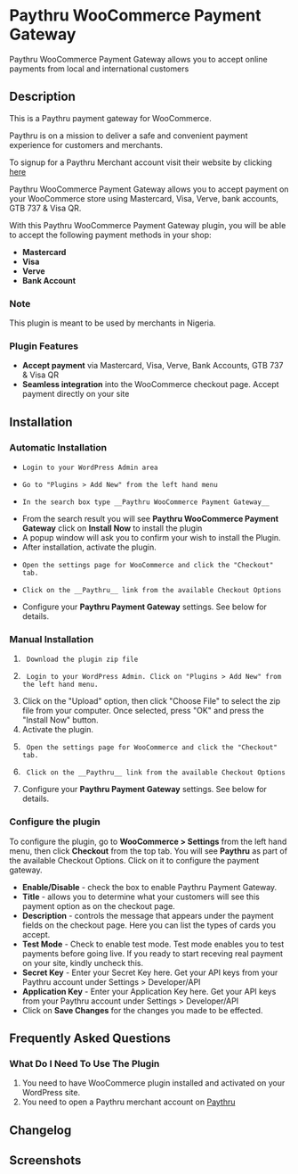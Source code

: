 # Paythru WooCommerce Payment Gateway

Paythru WooCommerce Payment Gateway allows you to accept online payments from local and international customers

## Description

This is a Paythru payment gateway for WooCommerce.

Paythru is on a mission to deliver a safe and convenient payment experience for customers and merchants. 

To signup for a Paythru Merchant account visit their website by clicking [here](https://Paythru.ng)

Paythru WooCommerce Payment Gateway allows you to accept payment on your WooCommerce store using Mastercard, Visa, Verve, bank accounts, GTB 737 & Visa QR.

With this Paythru WooCommerce Payment Gateway plugin, you will be able to accept the following payment methods in your shop:

- **Mastercard**
- **Visa**
- **Verve**
- **Bank Account**

### Note

This plugin is meant to be used by merchants in Nigeria.

### Plugin Features

- **Accept payment** via Mastercard, Visa, Verve, Bank Accounts, GTB 737 & Visa QR
- **Seamless integration** into the WooCommerce checkout page. Accept payment directly on your site

## Installation

### Automatic Installation

-     Login to your WordPress Admin area
-     Go to "Plugins > Add New" from the left hand menu
-     In the search box type __Paythru WooCommerce Payment Gateway__
- From the search result you will see **Paythru WooCommerce Payment Gateway** click on **Install Now** to install the plugin
- A popup window will ask you to confirm your wish to install the Plugin.
- After installation, activate the plugin.
-     Open the settings page for WooCommerce and click the "Checkout" tab.
-     Click on the __Paythru__ link from the available Checkout Options
- Configure your **Paythru Payment Gateway** settings. See below for details.

### Manual Installation

1.      Download the plugin zip file
2.      Login to your WordPress Admin. Click on "Plugins > Add New" from the left hand menu.
3.  Click on the "Upload" option, then click "Choose File" to select the zip file from your computer. Once selected, press "OK" and press the "Install Now" button.
4.  Activate the plugin.
5.      Open the settings page for WooCommerce and click the "Checkout" tab.
6.      Click on the __Paythru__ link from the available Checkout Options
7.  Configure your **Paythru Payment Gateway** settings. See below for details.

### Configure the plugin

To configure the plugin, go to **WooCommerce > Settings** from the left hand menu, then click **Checkout** from the top tab. You will see **Paythru** as part of the available Checkout Options. Click on it to configure the payment gateway.

- **Enable/Disable** - check the box to enable Paythru Payment Gateway.
- **Title** - allows you to determine what your customers will see this payment option as on the checkout page.
- **Description** - controls the message that appears under the payment fields on the checkout page. Here you can list the types of cards you accept.
- **Test Mode** - Check to enable test mode. Test mode enables you to test payments before going live. If you ready to start receving real payment on your site, kindly uncheck this.
- **Secret Key** - Enter your  Secret Key here. Get your API keys from your Paythru account under Settings > Developer/API
- **Application Key** - Enter your  Application Key here. Get your API keys from your Paythru account under Settings > Developer/API
- Click on **Save Changes** for the changes you made to be effected.

## Frequently Asked Questions

### What Do I Need To Use The Plugin

1. You need to have WooCommerce plugin installed and activated on your WordPress site.
2. You need to open a Paythru merchant account on [Paythru](https://Paythru.ng)

## Changelog


## Screenshots

